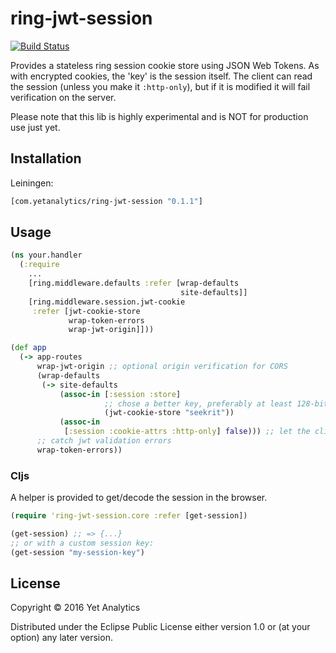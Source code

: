 # ring-jwt-session

[![Build Status](https://travis-ci.org/yetanalytics/ring-jwt-session.svg?branch=master)](https://travis-ci.org/yetanalytics/ring-jwt-session)

Provides a stateless ring session cookie store using JSON Web Tokens. As with encrypted cookies, the 'key' is the session itself. The client can read the session (unless you make it `:http-only`), but if it is modified it will fail verification on the server.

Please note that this lib is highly experimental and is NOT for production use just yet.


## Installation
Leiningen:

``` clojure
[com.yetanalytics/ring-jwt-session "0.1.1"]
```

## Usage

``` clojure
(ns your.handler
  (:require
    ...
    [ring.middleware.defaults :refer [wrap-defaults
                                      site-defaults]]
    [ring.middleware.session.jwt-cookie
     :refer [jwt-cookie-store
             wrap-token-errors
             wrap-jwt-origin]]))

(def app
  (-> app-routes
      wrap-jwt-origin ;; optional origin verification for CORS
      (wrap-defaults
       (-> site-defaults
           (assoc-in [:session :store]
                     ;; chose a better key, preferably at least 128-bit
                     (jwt-cookie-store "seekrit"))
           (assoc-in
            [:session :cookie-attrs :http-only] false))) ;; let the client see
      ;; catch jwt validation errors
      wrap-token-errors))
```

### Cljs

A helper is provided to get/decode the session in the browser.

``` clojure
(require 'ring-jwt-session.core :refer [get-session])

(get-session) ;; => {...}
;; or with a custom session key:
(get-session "my-session-key")

```

## License

Copyright © 2016 Yet Analytics

Distributed under the Eclipse Public License either version 1.0 or (at
your option) any later version.
